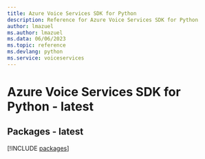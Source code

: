```yaml
---
title: Azure Voice Services SDK for Python
description: Reference for Azure Voice Services SDK for Python
author: lmazuel
ms.author: lmazuel
ms.data: 06/06/2023
ms.topic: reference
ms.devlang: python
ms.service: voiceservices
---
```

# Azure Voice Services SDK for Python - latest
## Packages - latest
[!INCLUDE [packages](voice-services-index.md)]